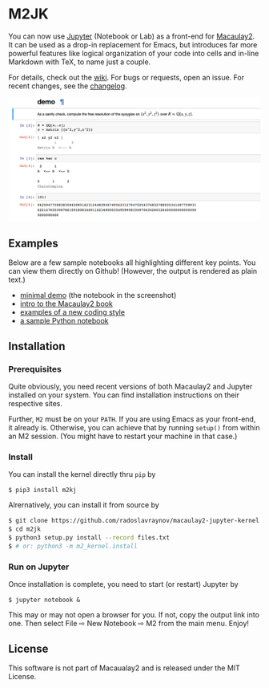 # M2JK

You can now use [Jupyter](http://www.jupyter.org) (Notebook or Lab) as a front-end for [Macaulay2](http://faculty.math.illinois.edu/Macaulay2/).
It can be used as a drop-in replacement for Emacs,
but introduces far more powerful features like
logical organization of your code into cells and in-line Markdown with TeX,
to name just a couple.

For details, check out the [wiki](../../wiki).
For bugs or requests, open an issue.
For recent changes, see the [changelog](CHANGELOG.md).

![](/demo/screenshot.png)

## Examples

Below are a few sample notebooks all highlighting different key points.
You can view them directly on Github!
(However, the output is rendered as plain text.)

* [minimal demo](demo/minimal.ipynb) (the notebook in the screenshot)
* [intro to the Macaulay2 book](demo/p1m2book.ipynb)
* [examples of a new coding style](demo/newstyle.ipynb)
* [a sample Python notebook](demo/demo-python.ipynb)

## Installation

### Prerequisites

Quite obviously, you need recent versions of both Macaulay2 and Jupyter installed on your system.
You can find installation instructions on their respective sites.

Further, `M2` must be on your `PATH`.
If you are using Emacs as your front-end, it already is.
Otherwise, you can achieve that by running `setup()` from within an M2 session.
(You might have to restart your machine in that case.)

### Install

You can install the kernel directly thru `pip` by

```
$ pip3 install m2kj
```

Alrernatively, you can install it from source by

```bash
$ git clone https://github.com/radoslavraynov/macaulay2-jupyter-kernel.git m2kj
$ cd m2jk
$ python3 setup.py install --record files.txt
$ # or: python3 -m m2_kernel.install
```

### Run on Jupyter

Once installation is complete, you need to start (or restart) Jupyter by

```
$ jupyter notebook &
```

This may or may not open a browser for you. If not, copy the output link into one.
Then select File ⇨ New Notebook ⇨ M2 from the main menu.
Enjoy!

## License

This software is not part of Macaualay2 and is released under the MIT License.
